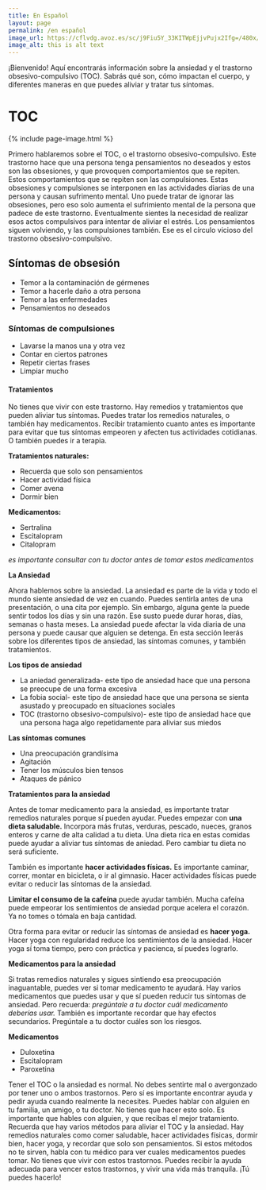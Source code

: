```yaml
---
title: En Español
layout: page
permalink: /en español
image_url: https://cflvdg.avoz.es/sc/j9Fiu5Y_33KITWpEjjvPujx2Ifg=/480x/2022/04/19/00121650353248736927268/Foto/circuloviciosodeltoc.png
image_alt: this is alt text
---
```

¡Bienvenido! Aquí encontrarás información sobre la ansiedad y el trastorno obsesivo-compulsivo (TOC). Sabrás qué son, cómo 
impactan el cuerpo, y diferentes maneras en que puedes aliviar y tratar tus síntomas.


# TOC

{% include page-image.html %}
 

Primero hablaremos sobre el TOC, o el trastorno obsesivo-compulsivo. Este trastorno hace que una persona tenga 
pensamientos no deseados y estos son las obsesiones, y que provoquen comportamientos que se repiten. Estos comportamientos que se repiten son las compulsiones. Estas obsesiones y compulsiones se interponen en las actividades diarias de una persona y causan sufrimento mental. Uno puede tratar de ignorar las obsesiones, pero eso solo aumenta el sufrimiento mental de la persona que padece de este trastorno. Eventualmente sientes la necesidad de realizar esos actos compulsivos para intentar de aliviar el estrés. Los pensamientos siguen volviendo, y las compulsiones también. Ese es el círculo vicioso del trastorno obsesivo-compulsivo.

## Síntomas de obsesión

* Temor a la contaminación de gérmenes
* Temor a hacerle daño a otra persona
* Temor a las enfermedades
* Pensamientos no deseados 

### Síntomas de compulsiones

* Lavarse la manos una y otra vez
* Contar en ciertos patrones
* Repetir ciertas frases 
* Limpiar mucho

#### Tratamientos

No tienes que vivir con este trastorno. Hay remedios y tratamientos que pueden aliviar tus síntomas. Puedes tratar los remedios naturales, o también hay medicamentos. Recibir tratamiento cuanto antes es importante para evitar que tus síntomas empeoren y afecten tus actividades cotidianas. O también puedes ir a terapia.

**Tratamientos naturales:**
* Recuerda que solo son pensamientos
* Hacer actividad física
* Comer avena
* Dormir bien

**Medicamentos:**
* Sertralina
* Escitalopram 
* Citalopram

*es importante consultar con tu doctor antes de tomar estos medicamentos*

**La Ansiedad**

Ahora hablemos sobre la ansiedad. La ansiedad es parte de la vida y todo el mundo siente ansiedad de vez en cuando. Puedes sentirla antes de una presentación, o una cita por ejemplo. Sin embargo, alguna gente la puede sentir todos los días y sin una razón. Ese susto puede durar horas, días, semanas o hasta meses. La ansiedad puede afectar la vida diaria de una persona y puede causar que alguien se detenga. En esta sección leerás sobre los diferentes tipos de ansiedad, las síntomas comunes, y también tratamientos.

**Los tipos de ansiedad**
* La aniedad generalizada- este tipo de ansiedad hace que una persona se preocupe de una forma excesiva
* La fobia social- este tipo de ansiedad hace que una persona se sienta asustado y preocupado en situaciones sociales
* TOC (trastorno obsesivo-compulsivo)- este tipo de ansiedad hace que una persona haga algo repetidamente para aliviar sus miedos

**Las síntomas comunes**
* Una preocupación grandísima
* Agitación
* Tener los músculos bien tensos
* Ataques de pánico

**Tratamientos para la ansiedad**

Antes de tomar medicamento para la ansiedad, es importante tratar remedios naturales porque sí pueden ayudar. Puedes empezar con **una dieta saludable.** Incorpora más frutas, verduras, pescado, nueces, granos enteros y carne de alta calidad a tu dieta. Una dieta rica en estas comidas puede ayudar a aliviar tus síntomas de aniedad. Pero cambiar tu dieta no será suficiente.

También es importante **hacer actividades físicas.** Es importante caminar, correr, montar en bicicleta, o ir al gimnasio. Hacer actividades físicas puede evitar o reducir las síntomas de la ansiedad.

**Limitar el consumo de la cafeína** puede ayudar también. Mucha cafeína puede empeorar los sentimientos de ansiedad porque acelera el corazón. Ya no tomes o tómala en baja cantidad.

Otra forma para evitar or reducir las síntomas de ansiedad es **hacer yoga.** Hacer yoga con regularidad reduce los sentimientos de la ansiedad. Hacer yoga sí toma tiempo, pero con práctica y pacienca, sí puedes lograrlo.

**Medicamentos para la ansiedad**

Si tratas remedios naturales y sigues sintiendo esa preocupación inaguantable, puedes ver si tomar medicamento te ayudará. Hay varios medicamentos que puedes usar y que sí pueden reducir tus síntomas de ansiedad. Pero recuerda: *pregúntale a tu doctor cuál medicamento deberías usar.* También es importante recordar que hay efectos secundarios. Pregúntale a tu doctor cuáles son los riesgos.

**Medicamentos**
* Duloxetina
* Escitalopram
* Paroxetina

Tener el TOC o la ansiedad es normal. No debes sentirte mal o avergonzado por tener uno o ambos trastornos. Pero sí es importante encontrar ayuda y pedir ayuda cuando realmente la necesites. Puedes hablar con alguien en tu familia, un amigo, o tu doctor. No tienes que hacer esto solo. Es importante que hables con alguien, y que recibas el mejor tratamiento. Recuerda que hay varios métodos para aliviar el TOC y la ansiedad. Hay remedios naturales como comer saludable, hacer actividades físicas, dormir bien, hacer yoga, y recordar que solo son pensamientos. Si estos métodos no te sirven, habla con tu médico para ver cuales medicamentos puedes tomar. No tienes que vivir con estos trastornos. Puedes recibir la ayuda adecuada para vencer estos trastornos, y vivir una vida más tranquila. ¡Tú puedes hacerlo!